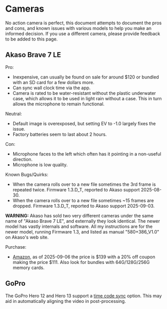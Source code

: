 # Cameras

No action camera is perfect, this document attempts to document the pros and
cons, and known issues with various models to help you make an informed 
decision.  If you use a different camera, please provide feedback
to be added to this page.

## Akaso Brave 7 LE

Pro:
   - Inexpensive, can usually be found on sale for around $120 or bundled with
     an SD card for a few dollars more.
   - Can sync wall clock time via the app.
   - Camera is rated to be water-resistant without the plastic underwater case,
     which allows it to be used in light rain without a case.  This in turn allows
     the microphone to remain functional.

Neutral:
   - Default image is overexposed, but setting EV to -1.0 largely fixes the issue.
   - Factory batteries seem to last about 2 hours.

Con:
   - Microphone faces to the left which often has it pointing in a non-useful direction.
   - Microphone is low quality.

Known Bugs/Quirks:
   - When the camera rolls over to a new file sometimes the 3rd frame is repeated
     twice.  Firmware 1.3.D\_T, reported to Akaso support 2025-08-30.
   - When the camera rolls over to a new file sometimes ~15 frames are dropped.
     Firmware 1.3.D\_T, reported to Akaso support 2025-09-03.

**WARNING:** Akaso has sold two very different cameras under the same name of 
"Akaso Brave 7 LE", and externally they look identical.  The newer model has vastly 
internals and software.  All my instructions are for the newer model, running
Firmware 1.3, and listed as manual "580+386\_V1.0" on Akaso's web site.

Purchase:
   - [Amazon](https://www.amazon.com/AKASO-Brave-4K30FPS-Underwater-Batteries/dp/B08B3MFDQL/),
     as of 2025-09-06 the price is $139 with a 20% off coupon making the price $111.  Also look for bundles with 64G/128G/256G memory cards.

## GoPro

The GoPro Hero 12 and Hero 13 support a [time code sync](https://community.gopro.com/s/article/HERO12-Black-Timecode-Sync) option.  This may aid in automatically aligning the video in post-processing.